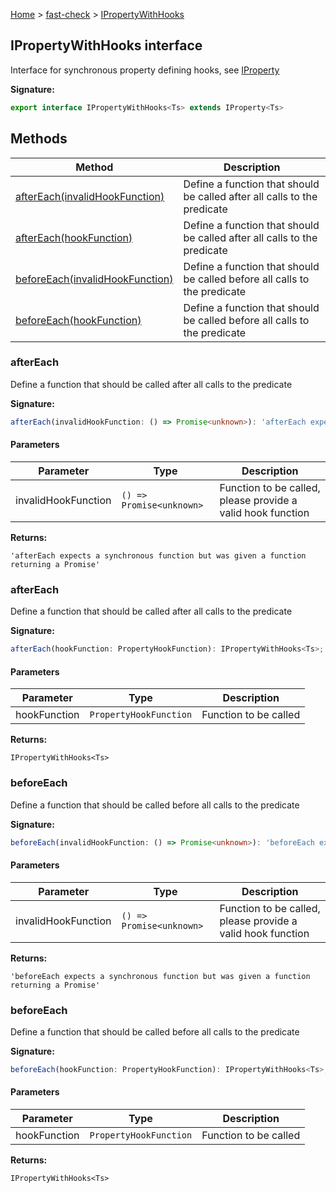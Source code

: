 [Home](/) &gt; [fast-check](../fast-check.md) &gt; [IPropertyWithHooks](IPropertyWithHooks.md)

## IPropertyWithHooks interface

Interface for synchronous property defining hooks, see [IProperty](IProperty.md)

<b>Signature:</b>

```typescript
export interface IPropertyWithHooks<Ts> extends IProperty<Ts> 
```

## Methods

|  Method | Description |
|  --- | --- |
|  [afterEach(invalidHookFunction)](IPropertyWithHooks.md#aftereach) | Define a function that should be called after all calls to the predicate |
|  [afterEach(hookFunction)](IPropertyWithHooks.md#aftereach) | Define a function that should be called after all calls to the predicate |
|  [beforeEach(invalidHookFunction)](IPropertyWithHooks.md#beforeeach) | Define a function that should be called before all calls to the predicate |
|  [beforeEach(hookFunction)](IPropertyWithHooks.md#beforeeach) | Define a function that should be called before all calls to the predicate |

### afterEach

Define a function that should be called after all calls to the predicate

<b>Signature:</b>

```typescript
afterEach(invalidHookFunction: () => Promise<unknown>): 'afterEach expects a synchronous function but was given a function returning a Promise';
```

#### Parameters

|  Parameter | Type | Description |
|  --- | --- | --- |
|  invalidHookFunction | <code>() =&gt; Promise&lt;unknown&gt;</code> | Function to be called, please provide a valid hook function |

<b>Returns:</b>

`'afterEach expects a synchronous function but was given a function returning a Promise'`

### afterEach

Define a function that should be called after all calls to the predicate

<b>Signature:</b>

```typescript
afterEach(hookFunction: PropertyHookFunction): IPropertyWithHooks<Ts>;
```

#### Parameters

|  Parameter | Type | Description |
|  --- | --- | --- |
|  hookFunction | <code>PropertyHookFunction</code> | Function to be called |

<b>Returns:</b>

`IPropertyWithHooks<Ts>`

### beforeEach

Define a function that should be called before all calls to the predicate

<b>Signature:</b>

```typescript
beforeEach(invalidHookFunction: () => Promise<unknown>): 'beforeEach expects a synchronous function but was given a function returning a Promise';
```

#### Parameters

|  Parameter | Type | Description |
|  --- | --- | --- |
|  invalidHookFunction | <code>() =&gt; Promise&lt;unknown&gt;</code> | Function to be called, please provide a valid hook function |

<b>Returns:</b>

`'beforeEach expects a synchronous function but was given a function returning a Promise'`

### beforeEach

Define a function that should be called before all calls to the predicate

<b>Signature:</b>

```typescript
beforeEach(hookFunction: PropertyHookFunction): IPropertyWithHooks<Ts>;
```

#### Parameters

|  Parameter | Type | Description |
|  --- | --- | --- |
|  hookFunction | <code>PropertyHookFunction</code> | Function to be called |

<b>Returns:</b>

`IPropertyWithHooks<Ts>`

